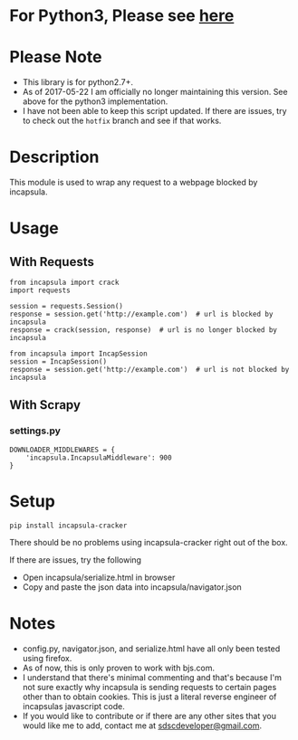 # For Python3, Please see [here](https://github.com/ziplokk1/incapsula-cracker-py3)

# Please Note
* This library is for python2.7+.
* As of 2017-05-22 I am officially no longer maintaining this version. See above for the python3 implementation.
* I have not been able to keep this script updated. If there are issues, try to check out the `hotfix` branch and see if that works. 

# Description

This module is used to wrap any request to a webpage blocked by incapsula.

# Usage

## With Requests

```
from incapsula import crack
import requests

session = requests.Session()
response = session.get('http://example.com')  # url is blocked by incapsula
response = crack(session, response)  # url is no longer blocked by incapsula
```

```
from incapsula import IncapSession
session = IncapSession()
response = session.get('http://example.com')  # url is not blocked by incapsula
```

## With Scrapy

### settings.py

```
DOWNLOADER_MIDDLEWARES = {
    'incapsula.IncapsulaMiddleware': 900
}
```

# Setup

`pip install incapsula-cracker`

There should be no problems using incapsula-cracker right out of the box.

If there are issues, try the following

* Open incapsula/serialize.html in browser
* Copy and paste the json data into incapsula/navigator.json

# Notes

* config.py, navigator.json, and serialize.html have all only been tested using firefox. 
* As of now, this is only proven to work with bjs.com.
* I understand that there's minimal commenting and that's because I'm not sure exactly why incapsula is sending requests to certain pages other than to obtain cookies. This is just a literal reverse engineer of incapsulas javascript code.
* If you would like to contribute or if there are any other sites that you would like me to add, contact me at sdscdeveloper@gmail.com.
